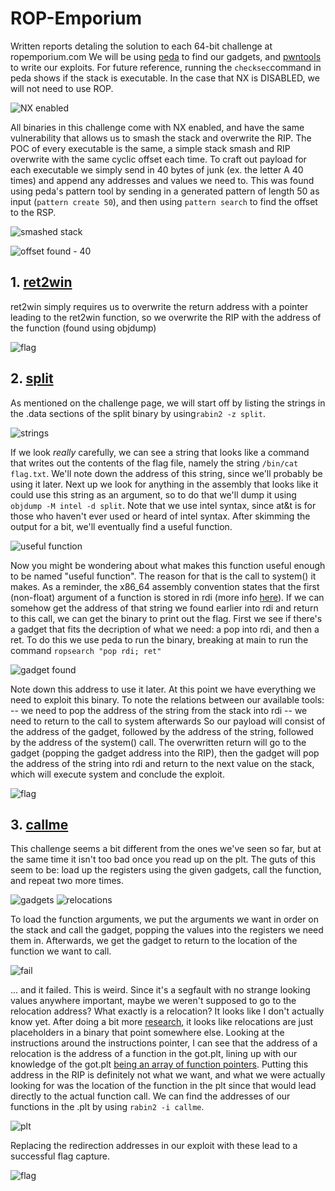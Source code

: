 # ROP-Emporium
Written reports detaling the solution to each 64-bit challenge at ropemporium.com
We will be using [peda](https://github.com/longld/peda) to find our gadgets, and [pwntools](https://github.com/Gallopsled/pwntools) to write our exploits.
For future reference, running the `checksec`command in peda shows if the stack is executable.
In the case that NX is DISABLED, we will not need to use ROP.

![NX enabled](nx-enabled.png)

All binaries in this challenge come with NX enabled, and have the same vulnerability that allows us to smash the stack and overwrite the RIP.
The POC of every executable is the same, a simple stack smash and RIP overwrite with the same cyclic offset each time.
To craft out payload for each executable we simply send in 40 bytes of junk (ex. the letter A 40 times) and append any addresses and values we need to.
This was found using peda's pattern tool by sending in a generated pattern of length 50 as input (`pattern create 50`), and then using `pattern search` to find the offset to the RSP.

![smashed stack](smashed-stack.png)

![offset found - 40](offset-found.png)



## 1. [ret2win](https://ropemporium.com/challenge/ret2win.html)
ret2win simply requires us to overwrite the return address with a pointer leading to the ret2win function, so we overwrite the RIP with the address of the function (found using objdump)

![flag](ret2win/flag.png)



## 2. [split](https://ropemporium.com/challenge/split.html)
As mentioned on the challenge page, we will start off by listing the strings in the .data sections of the split binary by using`rabin2 -z split`.

![strings](split/strings.png)

If we look *really* carefully, we can see a string that looks like a command that writes out the contents of the flag file, namely the string `/bin/cat flag.txt`.
We'll note down the address of this string, since we'll probably be using it later.
Next up we look for anything in the assembly that looks like it could use this string as an argument, so to do that we'll dump it using `objdump -M intel -d split`.
Note that we use intel syntax, since at&t is for those who haven't ever used or heard of intel syntax.
After skimming the output for a bit, we'll eventually find a useful function.

![useful function](split/useful.png)

Now you might be wondering about what makes this function useful enough to be named "useful function".
The reason for that is the call to system() it makes.
As a reminder, the x86\_64 assembly convention states that the first (non-float) argument of a function is stored in rdi (more info [here](https://en.wikipedia.org/wiki/X86_calling_conventions#System_V_AMD64_ABI)).
If we can somehow get the address of that string we found earlier into rdi and return to this call, we can get the binary to print out the flag.
First we see if there's a gadget that fits the decription of what we need: a pop into rdi, and then a ret.
To do this we use peda to run the binary, breaking at main to run the command `ropsearch "pop rdi; ret"`

![gadget found](split/gadget.png)

Note down this address to use it later.
At this point we have everything we need to exploit this binary.
To note the relations between our available tools:
-- we need to pop the address of the string from the stack into rdi
-- we need to return to the call to system afterwards
So our payload will consist of the address of the gadget, followed by the address of the string, followed by the address of the system() call.
The overwritten return will go to the gadget (popping the gadget address into the RIP), then the gadget will pop the address of the string into rdi and return to the next value on the stack, which will execute system and conclude the exploit.

![flag](split/flag.png)



## 3. [callme](https://ropemporium.com/challenge/callme.html)
This challenge seems a bit different from the ones we've seen so far, but at the same time it isn't too bad once you read up on the plt.
The guts of this seem to be: load up the registers using the given gadgets, call the function, and repeat two more times.

![gadgets](callme/gadgets.png)
![relocations](callme/relocations.png)

To load the function arguments, we put the arguments we want in order on the stack and call the gadget, popping the values into the registers we need them in.
Afterwards, we get the gadget to return to the location of the function we want to call.

![fail](callme/fail.png)

... and it failed. This is weird. Since it's a segfault with no strange looking values anywhere important, maybe we weren't supposed to go to the relocation address? What exactly is a relocation? It looks like I don't actually know yet.
After doing a bit more [research](https://www.technovelty.org/linux/plt-and-got-the-key-to-code-sharing-and-dynamic-libraries.html), it looks like relocations are just placeholders in a binary that point somewhere else. Looking at the instructions around the instructions pointer, I can see that the address of a relocation is the address of a function in the got.plt, lining up with our knowledge of the got.plt [being an array of function pointers](https://systemoverlord.com/2017/03/19/got-and-plt-for-pwning.html).
Putting this address in the RIP is definitely not what we want, and what we were actually looking for was the location of the function in the plt since that would lead directly to the actual function call.
We can find the addresses of our functions in the .plt by using `rabin2 -i callme`.

![plt](callme/plt.png)

Replacing the redirection addresses in our exploit with these lead to a successful flag capture.

![flag](callme/flag.png)
